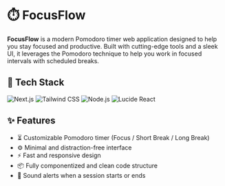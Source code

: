 # ⏱️ FocusFlow

**FocusFlow** is a modern Pomodoro timer web application designed to help you stay focused and productive. Built with cutting-edge tools and a sleek UI, it leverages the Pomodoro technique to help you work in focused intervals with scheduled breaks.

## 🔧 Tech Stack

<p align="left">
  <img src="https://img.shields.io/badge/Next.js-000000?style=for-the-badge&logo=nextdotjs&logoColor=white" alt="Next.js"/>
  <img src="https://img.shields.io/badge/Tailwind%20CSS-06B6D4?style=for-the-badge&logo=tailwindcss&logoColor=white" alt="Tailwind CSS"/>
  <img src="https://img.shields.io/badge/Node.js-339933?style=for-the-badge&logo=nodedotjs&logoColor=white" alt="Node.js"/>
  <img src="https://img.shields.io/badge/Lucide-000000?style=for-the-badge&logo=lucide&logoColor=white" alt="Lucide React"/>
</p>

## ✨ Features


- ⏳ Customizable Pomodoro timer (Focus / Short Break / Long Break)
- ⚙️ Minimal and distraction-free interface
- ⚡ Fast and responsive design
- 📦 Fully componentized and clean code structure
- 🔔 Sound alerts when a session starts or ends

